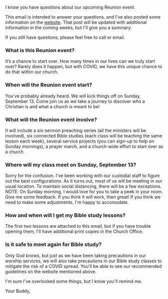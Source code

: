 I know you have questions about our upcoming Reunion event. 

This email is intended to answer your questions, and I've also posted some information on the [website](https://fbccana.org/2020/09/04/reunion/). That post will be updated with additional information in the coming weeks, but I'll give you a summary. 

If you still have questions, please feel free to call or email.

### What is this Reunion event?

It’s a chance to start over. How many times in our lives can we truly start over? Rarely does it happen, but with COVID, we have this unique chance to do that within our church. 

### When will the Reunion event start?

You've probably already heard. We will kick things off on Sunday, September 13. Come join us as we take a journey to discover who a Christian is and what a church is meant to be!

### What will the Reunion event involve?

It will include a six-sermon preaching series (all the ministers will be involved), six connected Bible studies (each class will be teaching the same lesson each week), several service projects (you can sign-up to help on Sunday mornings), a prayer march, and a church-wide effort to start over as a church.

### Where will my class meet on Sunday, September 13?

Sorry for the confusion. I've been working with our custodial staff to figure out the best configurations. As it turns out, most of us will be meeting in our usual location. To maintain social distancing, there will be a few exceptions. NOTE: On Sunday morning, I would love for you to take a peek in your room. Give me some feedback. If you think it will work, then great! If you think we need to make some adjustments, I'm happy to accomodate.

### How and when will I get my Bible study lessons?

The first two lessons are attached to this email, but if you have trouble opening them, I'll have additional print copies in the Church Office.

### Is it safe to meet again for Bible study?

Only God knows, but just as we have been taking precautions in our worship services, we will also take precautions in our Bible study classes to mitigate the risk of a COVID spread. You'll be able to see our recommended guidelines on the website mentioned above.

I'm sure I've overlooked some things, but I know you'll remind me.

Your Buddy,